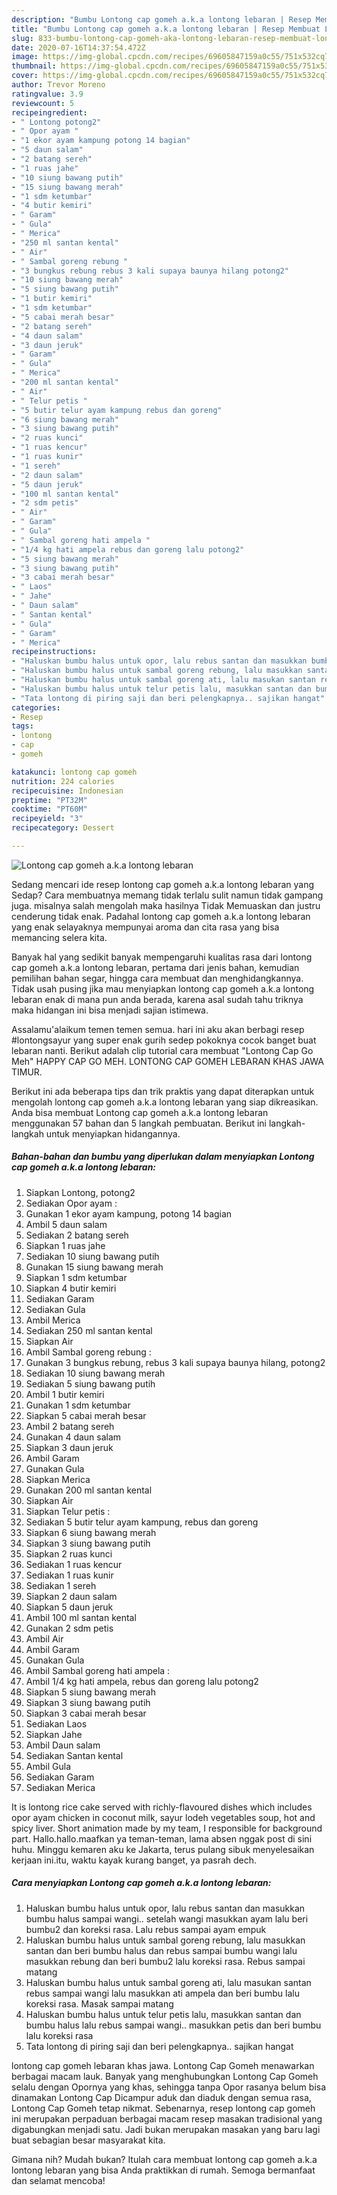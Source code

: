 ```yaml
---
description: "Bumbu Lontong cap gomeh a.k.a lontong lebaran | Resep Membuat Lontong cap gomeh a.k.a lontong lebaran Yang Enak Banget"
title: "Bumbu Lontong cap gomeh a.k.a lontong lebaran | Resep Membuat Lontong cap gomeh a.k.a lontong lebaran Yang Enak Banget"
slug: 833-bumbu-lontong-cap-gomeh-aka-lontong-lebaran-resep-membuat-lontong-cap-gomeh-aka-lontong-lebaran-yang-enak-banget
date: 2020-07-16T14:37:54.472Z
image: https://img-global.cpcdn.com/recipes/69605847159a0c55/751x532cq70/lontong-cap-gomeh-aka-lontong-lebaran-foto-resep-utama.jpg
thumbnail: https://img-global.cpcdn.com/recipes/69605847159a0c55/751x532cq70/lontong-cap-gomeh-aka-lontong-lebaran-foto-resep-utama.jpg
cover: https://img-global.cpcdn.com/recipes/69605847159a0c55/751x532cq70/lontong-cap-gomeh-aka-lontong-lebaran-foto-resep-utama.jpg
author: Trevor Moreno
ratingvalue: 3.9
reviewcount: 5
recipeingredient:
- " Lontong potong2"
- " Opor ayam "
- "1 ekor ayam kampung potong 14 bagian"
- "5 daun salam"
- "2 batang sereh"
- "1 ruas jahe"
- "10 siung bawang putih"
- "15 siung bawang merah"
- "1 sdm ketumbar"
- "4 butir kemiri"
- " Garam"
- " Gula"
- " Merica"
- "250 ml santan kental"
- " Air"
- " Sambal goreng rebung "
- "3 bungkus rebung rebus 3 kali supaya baunya hilang potong2"
- "10 siung bawang merah"
- "5 siung bawang putih"
- "1 butir kemiri"
- "1 sdm ketumbar"
- "5 cabai merah besar"
- "2 batang sereh"
- "4 daun salam"
- "3 daun jeruk"
- " Garam"
- " Gula"
- " Merica"
- "200 ml santan kental"
- " Air"
- " Telur petis "
- "5 butir telur ayam kampung rebus dan goreng"
- "6 siung bawang merah"
- "3 siung bawang putih"
- "2 ruas kunci"
- "1 ruas kencur"
- "1 ruas kunir"
- "1 sereh"
- "2 daun salam"
- "5 daun jeruk"
- "100 ml santan kental"
- "2 sdm petis"
- " Air"
- " Garam"
- " Gula"
- " Sambal goreng hati ampela "
- "1/4 kg hati ampela rebus dan goreng lalu potong2"
- "5 siung bawang merah"
- "3 siung bawang putih"
- "3 cabai merah besar"
- " Laos"
- " Jahe"
- " Daun salam"
- " Santan kental"
- " Gula"
- " Garam"
- " Merica"
recipeinstructions:
- "Haluskan bumbu halus untuk opor, lalu rebus santan dan masukkan bumbu halus sampai wangi.. setelah wangi masukkan ayam lalu beri bumbu2 dan koreksi rasa. Lalu rebus sampai ayam empuk"
- "Haluskan bumbu halus untuk sambal goreng rebung, lalu masukkan santan dan beri bumbu halus dan rebus sampai bumbu wangi lalu masukkan rebung dan beri bumbu2 lalu koreksi rasa. Rebus sampai matang"
- "Haluskan bumbu halus untuk sambal goreng ati, lalu masukan santan rebus sampai wangi lalu masukkan ati ampela dan beri bumbu lalu koreksi rasa. Masak sampai matang"
- "Haluskan bumbu halus untuk telur petis lalu, masukkan santan dan bumbu halus lalu rebus sampai wangi.. masukkan petis dan beri bumbu lalu koreksi rasa"
- "Tata lontong di piring saji dan beri pelengkapnya.. sajikan hangat"
categories:
- Resep
tags:
- lontong
- cap
- gomeh

katakunci: lontong cap gomeh 
nutrition: 224 calories
recipecuisine: Indonesian
preptime: "PT32M"
cooktime: "PT60M"
recipeyield: "3"
recipecategory: Dessert

---
```



![Lontong cap gomeh a.k.a lontong lebaran](https://img-global.cpcdn.com/recipes/69605847159a0c55/751x532cq70/lontong-cap-gomeh-aka-lontong-lebaran-foto-resep-utama.jpg)

Sedang mencari ide resep lontong cap gomeh a.k.a lontong lebaran yang Sedap? Cara membuatnya memang tidak terlalu sulit namun tidak gampang juga. misalnya salah mengolah maka hasilnya Tidak Memuaskan dan justru cenderung tidak enak. Padahal lontong cap gomeh a.k.a lontong lebaran yang enak selayaknya mempunyai aroma dan cita rasa yang bisa memancing selera kita.

Banyak hal yang sedikit banyak mempengaruhi kualitas rasa dari lontong cap gomeh a.k.a lontong lebaran, pertama dari jenis bahan, kemudian pemilihan bahan segar, hingga cara membuat dan menghidangkannya. Tidak usah pusing jika mau menyiapkan lontong cap gomeh a.k.a lontong lebaran enak di mana pun anda berada, karena asal sudah tahu triknya maka hidangan ini bisa menjadi sajian istimewa.

Assalamu&#39;alaikum temen temen semua. hari ini aku akan berbagi resep #lontongsayur yang super enak gurih sedep pokoknya cocok banget buat lebaran nanti. Berikut adalah clip tutorial cara membuat &#34;Lontong Cap Go Meh&#34; HAPPY CAP GO MEH. LONTONG CAP GOMEH LEBARAN KHAS JAWA TIMUR.


Berikut ini ada beberapa tips dan trik praktis yang dapat diterapkan untuk mengolah lontong cap gomeh a.k.a lontong lebaran yang siap dikreasikan. Anda bisa membuat Lontong cap gomeh a.k.a lontong lebaran menggunakan 57 bahan dan 5 langkah pembuatan. Berikut ini langkah-langkah untuk menyiapkan hidangannya.

<!--inarticleads1-->

##### Bahan-bahan dan bumbu yang diperlukan dalam menyiapkan Lontong cap gomeh a.k.a lontong lebaran:

1. Siapkan  Lontong, potong2
1. Sediakan  Opor ayam :
1. Gunakan 1 ekor ayam kampung, potong 14 bagian
1. Ambil 5 daun salam
1. Sediakan 2 batang sereh
1. Siapkan 1 ruas jahe
1. Sediakan 10 siung bawang putih
1. Gunakan 15 siung bawang merah
1. Siapkan 1 sdm ketumbar
1. Siapkan 4 butir kemiri
1. Sediakan  Garam
1. Sediakan  Gula
1. Ambil  Merica
1. Sediakan 250 ml santan kental
1. Siapkan  Air
1. Ambil  Sambal goreng rebung :
1. Gunakan 3 bungkus rebung, rebus 3 kali supaya baunya hilang, potong2
1. Sediakan 10 siung bawang merah
1. Sediakan 5 siung bawang putih
1. Ambil 1 butir kemiri
1. Gunakan 1 sdm ketumbar
1. Siapkan 5 cabai merah besar
1. Ambil 2 batang sereh
1. Gunakan 4 daun salam
1. Siapkan 3 daun jeruk
1. Ambil  Garam
1. Gunakan  Gula
1. Siapkan  Merica
1. Gunakan 200 ml santan kental
1. Siapkan  Air
1. Siapkan  Telur petis :
1. Sediakan 5 butir telur ayam kampung, rebus dan goreng
1. Siapkan 6 siung bawang merah
1. Siapkan 3 siung bawang putih
1. Siapkan 2 ruas kunci
1. Sediakan 1 ruas kencur
1. Sediakan 1 ruas kunir
1. Sediakan 1 sereh
1. Siapkan 2 daun salam
1. Siapkan 5 daun jeruk
1. Ambil 100 ml santan kental
1. Gunakan 2 sdm petis
1. Ambil  Air
1. Ambil  Garam
1. Gunakan  Gula
1. Ambil  Sambal goreng hati ampela :
1. Ambil 1/4 kg hati ampela, rebus dan goreng lalu potong2
1. Siapkan 5 siung bawang merah
1. Siapkan 3 siung bawang putih
1. Siapkan 3 cabai merah besar
1. Sediakan  Laos
1. Siapkan  Jahe
1. Ambil  Daun salam
1. Sediakan  Santan kental
1. Ambil  Gula
1. Sediakan  Garam
1. Sediakan  Merica


It is lontong rice cake served with richly-flavoured dishes which includes opor ayam chicken in coconut milk, sayur lodeh vegetables soup, hot and spicy liver. Short animation made by my team, I responsible for background part. Hallo.hallo.maafkan ya teman-teman, lama absen nggak post di sini huhu. Minggu kemaren aku ke Jakarta, terus pulang sibuk menyelesaikan kerjaan ini.itu, waktu kayak kurang banget, ya pasrah dech. 

<!--inarticleads2-->

##### Cara menyiapkan Lontong cap gomeh a.k.a lontong lebaran:

1. Haluskan bumbu halus untuk opor, lalu rebus santan dan masukkan bumbu halus sampai wangi.. setelah wangi masukkan ayam lalu beri bumbu2 dan koreksi rasa. Lalu rebus sampai ayam empuk
1. Haluskan bumbu halus untuk sambal goreng rebung, lalu masukkan santan dan beri bumbu halus dan rebus sampai bumbu wangi lalu masukkan rebung dan beri bumbu2 lalu koreksi rasa. Rebus sampai matang
1. Haluskan bumbu halus untuk sambal goreng ati, lalu masukan santan rebus sampai wangi lalu masukkan ati ampela dan beri bumbu lalu koreksi rasa. Masak sampai matang
1. Haluskan bumbu halus untuk telur petis lalu, masukkan santan dan bumbu halus lalu rebus sampai wangi.. masukkan petis dan beri bumbu lalu koreksi rasa
1. Tata lontong di piring saji dan beri pelengkapnya.. sajikan hangat


lontong cap gomeh lebaran khas jawa. Lontong Cap Gomeh menawarkan berbagai macam lauk. Banyak yang menghubungkan Lontong Cap Gomeh selalu dengan Opornya yang khas, sehingga tanpa Opor rasanya belum bisa dinamakan Lontong Cap Dicampur aduk dan diaduk dengan semua rasa, Lontong Cap Gomeh tetap nikmat. Sebenarnya, resep lontong cap gomeh ini merupakan perpaduan berbagai macam resep masakan tradisional yang digabungkan menjadi satu. Jadi bukan merupakan masakan yang baru lagi buat sebagian besar masyarakat kita. 

Gimana nih? Mudah bukan? Itulah cara membuat lontong cap gomeh a.k.a lontong lebaran yang bisa Anda praktikkan di rumah. Semoga bermanfaat dan selamat mencoba!
